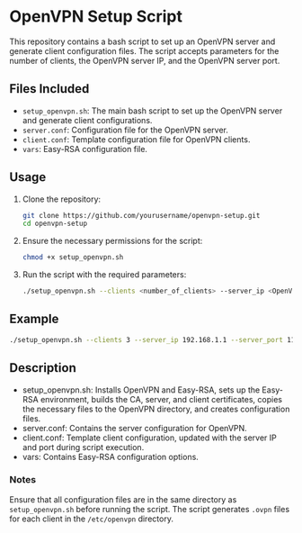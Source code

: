 # OpenVPN Setup Script

This repository contains a bash script to set up an OpenVPN server and generate client configuration files. The script accepts parameters for the number of clients, the OpenVPN server IP, and the OpenVPN server port.

## Files Included

- `setup_openvpn.sh`: The main bash script to set up the OpenVPN server and generate client configurations.
- `server.conf`: Configuration file for the OpenVPN server.
- `client.conf`: Template configuration file for OpenVPN clients.
- `vars`: Easy-RSA configuration file.

## Usage

1. Clone the repository:

    ```sh
    git clone https://github.com/yourusername/openvpn-setup.git
    cd openvpn-setup
    ```

2. Ensure the necessary permissions for the script:

    ```sh
    chmod +x setup_openvpn.sh
    ```

3. Run the script with the required parameters:

    ```sh
    ./setup_openvpn.sh --clients <number_of_clients> --server_ip <OpenVPN_server_IP> --server_port <OpenVPN_server_port>
    ```

## Example

```sh
./setup_openvpn.sh --clients 3 --server_ip 192.168.1.1 --server_port 1194
```

## Description
- setup_openvpn.sh: Installs OpenVPN and Easy-RSA, sets up the Easy-RSA environment, builds the CA, server, and client certificates, copies the necessary files to the OpenVPN directory, and creates configuration files.
- server.conf: Contains the server configuration for OpenVPN.
- client.conf: Template client configuration, updated with the server IP and port during script execution.
- vars: Contains Easy-RSA configuration options.

### Notes
Ensure that all configuration files are in the same directory as `setup_openvpn.sh` before running the script.
The script generates `.ovpn` files for each client in the `/etc/openvpn` directory.